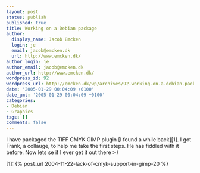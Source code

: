 ```yaml
---
layout: post
status: publish
published: true
title: Working on a Debian package
author:
  display_name: Jacob Emcken
  login: je
  email: jacob@emcken.dk
  url: http://www.emcken.dk/
author_login: je
author_email: jacob@emcken.dk
author_url: http://www.emcken.dk/
wordpress_id: 92
wordpress_url: http://emcken.dk/wp/archives/92-working-on-a-debian-package.html
date: '2005-01-29 00:04:09 +0100'
date_gmt: '2005-01-29 00:04:09 +0100'
categories:
- Debian
- Graphics
tags: []
comments: false
---
```

I have packaged the TIFF CMYK GIMP plugin [I found a while back][1]. I got Frank, a collauge, to help me take the first steps. He has fiddled with it before. Now lets se if I ever get it out there :-)

[1]: {% post_url 2004-11-22-lack-of-cmyk-support-in-gimp-20 %}
